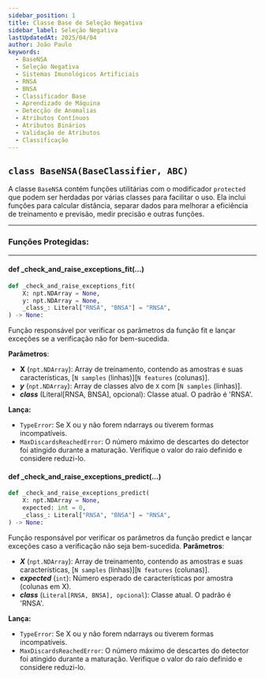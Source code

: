 ```yaml
---
sidebar_position: 1
title: Classe Base de Seleção Negativa
sidebar_label: Seleção Negativa
lastUpdatedAt: 2025/04/04
author: João Paulo
keywords:
  - BaseNSA
  - Seleção Negativa
  - Sistemas Imunológicos Artificiais
  - RNSA
  - BNSA
  - Classificador Base
  - Aprendizado de Máquina
  - Detecção de Anomalias
  - Atributos Contínuos
  - Atributos Binários
  - Validação de Atributos
  - Classificação
---
```


## ``class BaseNSA(BaseClassifier, ABC)``


A classe ``BaseNSA`` contém funções utilitárias com o modificador ``protected`` que podem ser herdadas por várias classes para facilitar o uso. Ela inclui funções para calcular distância, separar dados para melhorar a eficiência de treinamento e previsão, medir precisão e outras funções.

---

### Funções Protegidas:

---

#### def _check_and_raise_exceptions_fit(...)

```python
def _check_and_raise_exceptions_fit(
    X: npt.NDArray = None,
    y: npt.NDArray = None,
    _class_: Literal["RNSA", "BNSA"] = "RNSA",
) -> None:
```
Função responsável por verificar os parâmetros da função fit e lançar exceções se a verificação não for bem-sucedida.

**Parâmetros**:
* **X** (``npt.NDArray``): Array de treinamento, contendo as amostras e suas características, [``N samples`` (linhas)][``N features`` (colunas)].
* ***y*** (``npt.NDArray``): Array de classes alvo de ``X`` com [``N samples`` (linhas)].
* ***_class_*** (Literal[RNSA, BNSA], opcional): Classe atual. O padrão é 'RNSA'.


**Lança:**
* ``TypeError``: Se X ou y não forem ndarrays ou tiverem formas incompatíveis.
* ``MaxDiscardsReachedError``: O número máximo de descartes do detector foi atingido durante
a maturação. Verifique o valor do raio definido e considere reduzi-lo.


#### def _check_and_raise_exceptions_predict(...)

```python
def _check_and_raise_exceptions_predict(
    X: npt.NDArray = None,
    expected: int = 0,
    _class_: Literal["RNSA", "BNSA"] = "RNSA",
) -> None:
```
Função responsável por verificar os parâmetros da função predict e lançar exceções caso a verificação não seja bem-sucedida.
**Parâmetros**:
* ***X*** (``npt.NDArray``): Array de treinamento, contendo as amostras e suas características, [``N samples`` (linhas)][``N features`` (colunas)].
* ***expected*** (``int``): Número esperado de características por amostra (colunas em X).
* ***_class_*** (``Literal[RNSA, BNSA], opcional``): Classe atual. O padrão é 'RNSA'.

**Lança:**
* ``TypeError``: Se X ou y não forem ndarrays ou tiverem formas incompatíveis.
* ``MaxDiscardsReachedError``: O número máximo de descartes do detector foi atingido durante
a maturação. Verifique o valor do raio definido e considere reduzi-lo.

